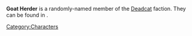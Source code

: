 **Goat Herder** is a randomly-named member of the
[Deadcat](Deadcat.md "wikilink") faction. They can be found in [](Goat_Herder's_Camp.md).

[Category:Characters](Category:Characters "wikilink")